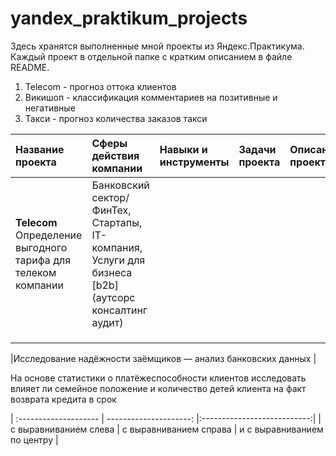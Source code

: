 # yandex_praktikum_projects

Здесь хранятся выполненные мной проекты из Яндекс.Практикума.  
Каждый проект в отдельной папке с кратким описанием в файле README.  

1. Telecom - прогноз оттока клиентов 
2. Викишоп - классификация комментариев на позитивные и негативные
3. Такси - прогноз количества заказов такси


| Название проекта      | Сферы действия компании    |Навыки и инструменты    |   Задачи проекта  | Описание проекта | 
| :-------------------- | :------------------------- |:-----------------------|:------------------|:-----------------|
|**Telecom** Определение выгодного тарифа для телеком компании| Банковский сектор/ФинТех, Стартапы, IT-компания, Услуги для бизнеса [b2b] (аутсорс консалтинг аудит)|                        |                   |                  |
| |                            |                        |                   |                  |
|   |                            |                        |                   |                  |
|               |                            |                        |                   |                  |


|Исследование надёжности заёмщиков — анализ банковских данных
|

На основе статистики о платёжеспособности клиентов исследовать влияет ли семейное положение и количество детей клиента на факт возврата кредита в срок

| :-------------------- | ---------------------: |:---------------------------:|
| с выравниванием слева | с выравниванием справа | и с выравниванием по центру |


